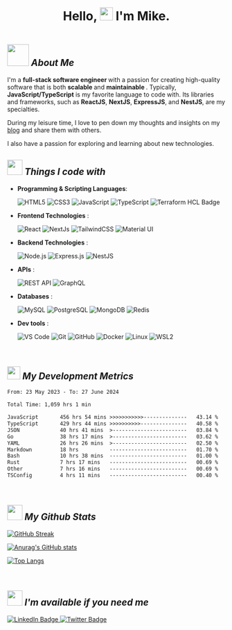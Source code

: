 <!-- markdownlint-disable -->
<h1 align="center"><b>Hello, <img src="https://media.giphy.com/media/hvRJCLFzcasrR4ia7z/giphy.gif" width="30"> I'm Mike. </b></h1>

<img src="https://komarev.com/ghpvc/?username=mich-deg&style=for-the-badge&color=brightgreen" alt=""/>

<!-- <div>

![visitors](https://img.shields.io/endpoint?color=brightgreen&label=Profile%20views&style=for-the-badge&url=https%3A%2F%2Fhits.dwyl.com%2Fmich-deg%2Fmich-deg.json)

</div> -->

<h2> <img src="https://media.giphy.com/media/FTL7HXxpMcB2SHWOGY/giphy.gif" width="50"> <b> <i> About Me </i> </b>  </h2>

<p>

I'm a <b> full-stack software engineer </b> with a passion for creating high-quality software that is both <b> scalable </b> and <b> maintainable </b>.
Typically, <b>JavaScript/TypeScript</b> is my favorite language to code with. Its libraries and frameworks, such as <b>ReactJS</b>, <b>NextJS</b>, <b>ExpressJS</b>, and <b>NestJS</b>, are my specialties. 

During my leisure time, I love to pen down my thoughts and insights on my [blog](https://www.mikelab.xyz/) and share them with others. 

I also have a passion for exploring and learning about new technologies.

</p>

<h2> <img src="https://media2.giphy.com/media/QssGEmpkyEOhBCb7e1/giphy.gif?cid=ecf05e47a0n3gi1bfqntqmob8g9aid1oyj2wr3ds3mg700bl&rid=giphy.gif" width ="35"><b> <i> Things I code with </i> </b>  </h2>

<p align="center">

- **Programming & Scripting Languages**:

  ![HTML5](https://img.shields.io/badge/HTML5-E34F26?style=for-the-badge&logo=html5&logoColor=white)
  ![CSS3](https://img.shields.io/badge/CSS3-1572B6?style=for-the-badge&logo=css3&logoColor=white)
  ![JavaScript](https://img.shields.io/badge/JavaScript-F7DF1E?style=for-the-badge&logo=javascript&logoColor=black)
  ![TypeScript](https://img.shields.io/badge/TypeScript-007ACC?style=for-the-badge&logo=typescript&logoColor=white)
  ![Terraform HCL Badge](https://img.shields.io/badge/Terraform-HCL-623CE4?style=for-the-badge&logo=terraform&logoColor=white)

- **Frontend Technologies** :

  ![React](https://img.shields.io/badge/React-61DAFB?style=for-the-badge&logo=react&logoColor=black)
  ![NextJs](https://img.shields.io/badge/Next.js-000000?style=for-the-badge&logo=next.js&logoColor=white)
  ![TailwindCSS](https://img.shields.io/badge/Tailwind%20CSS-38B2AC?style=for-the-badge&logo=tailwind-css&logoColor=white)
  ![Material UI](https://img.shields.io/badge/Material--UI-blue?style=for-the-badge&logo=material-ui&logoColor=white)

- **Backend Technologies** :

  ![Node.js](https://img.shields.io/badge/Node.js-green.svg?style=for-the-badge&logo=node.js&logoColor=white)
  ![Express.js](https://img.shields.io/badge/Express.js-000000?style=for-the-badge&logo=express&logoColor=white)
  ![NestJS](https://img.shields.io/badge/NestJS-E0234E?style=for-the-badge&logo=nestjs&logoColor=white)

- **APIs** :

  ![REST API](https://img.shields.io/badge/REST%20API-FF5733?style=for-the-badge&logo=rest&logoColor=white)
  ![GraphQL](https://img.shields.io/badge/GraphQL-E10098?style=for-the-badge&logo=graphql&logoColor=white)

- **Databases** :

  ![MySQL](https://img.shields.io/badge/MySQL-4479A1?style=for-the-badge&logo=mysql&logoColor=white)
  ![PostgreSQL](https://img.shields.io/badge/PostgreSQL-4169E1?style=for-the-badge&logo=postgresql&logoColor=white)
  ![MongoDB](https://img.shields.io/badge/MongoDB-47A248?style=for-the-badge&logo=mongodb&logoColor=white)
  ![Redis](https://img.shields.io/badge/Redis-DB-red.svg?style=for-the-badge&logo=redis&logoColor=white)

- **Dev tools** :

  ![VS Code](https://img.shields.io/badge/Visual%20Studio%20Code-007ACC?style=for-the-badge&logo=visual-studio-code&logoColor=white)
  ![Git](https://img.shields.io/badge/Git-F05032?style=for-the-badge&logo=git&logoColor=white)
  ![GitHub](https://img.shields.io/badge/GitHub-181717?style=for-the-badge&logo=github&logoColor=white)
  ![Docker](https://img.shields.io/badge/Docker-2496ED?style=for-the-badge&logo=docker&logoColor=white)
  ![Linux](https://img.shields.io/badge/Linux-OS-yellow.svg?style=for-the-badge&logo=linux&logoColor=white)
  ![WSL2](https://img.shields.io/badge/WSL2-blue?style=for-the-badge&logo=windows&logoColor=white)

</p>
<br>
<!-- ### :bar_chart: <b> Coding Stats </b> -->

<h2><img src="https://media.giphy.com/media/bmQBu3aSF0DxadphkG/giphy.gif" width="30"> <b> <i> My Development Metrics </i> </b> </h2>

<!--START_SECTION:waka-->

```txt
From: 23 May 2023 - To: 27 June 2024

Total Time: 1,059 hrs 1 min

JavaScript       456 hrs 54 mins >>>>>>>>>>>--------------   43.14 %
TypeScript       429 hrs 44 mins >>>>>>>>>>---------------   40.58 %
JSON             40 hrs 41 mins  >------------------------   03.84 %
Go               38 hrs 17 mins  >------------------------   03.62 %
YAML             26 hrs 26 mins  >------------------------   02.50 %
Markdown         18 hrs          -------------------------   01.70 %
Bash             10 hrs 38 mins  -------------------------   01.00 %
Rust             7 hrs 17 mins   -------------------------   00.69 %
Other            7 hrs 16 mins   -------------------------   00.69 %
TSConfig         4 hrs 11 mins   -------------------------   00.40 %
```

<!--END_SECTION:waka-->

<!--
### :bar_chart: <b> Github Stats </b> -->

<br>

<h2><img src="https://media.giphy.com/media/iY8CRBdQXODJSCERIr/giphy.gif" width="35"><b> <i> My Github Stats </i> </b></h2>

<!-- ## :fire: <b> <i> My GitHub Stats </i> </b> -->

<!-- #### Profile visits

![visitors](https://visitor-badge.glitch.me/badge?page_id=mich-deg.mich-deg) -->

<!-- [![HitCount](https://hits.dwyl.com/mich-deg/mich-deg.svg?style=flat-square)](http://hits.dwyl.com/mich-deg/mich-deg) -->

<!-- [![HitCount](https://hits.dwyl.com/mich-deg/mich-deg.svg?style=flat)](http://hits.dwyl.com/mich-deg/mich-deg) -->
<div>

[![GitHub Streak](http://github-readme-streak-stats.herokuapp.com?user=mich-deg&theme=tokyonight)](https://git.io/streak-stats)

</div>

<div>

[![Anurag's GitHub stats](https://github-readme-stats.vercel.app/api?username=mich-deg&hide=stars,contribs,issues&count_private=true&show_icons=true&theme=tokyonight)](https://github.com/anuraghazra/github-readme-stats)

</div>

<div>

[![Top Langs](https://github-readme-stats.vercel.app/api/top-langs/?username=mich-deg&layout=compact&theme=vision-friendly-dark)](https://github.com/anuraghazra/github-readme-stats)

</div>

<br>

<h2><img src="https://media.giphy.com/media/Kepgxs7PMy4feKIkfJ/giphy.gif" width="35"><b> <i> I'm available if you need me </i> </b></h2>

<div id="badges">
  <a href="https://www.linkedin.com/in/michael-degife-asfaw-5866113b/">
    <img src="https://img.shields.io/badge/LinkedIn-blue?style=for-the-badge&logo=linkedin&logoColor=white" alt="LinkedIn Badge"/>
  </a>
  <!-- <a href="your-youtube-URL">
    <img src="https://img.shields.io/badge/YouTube-red?style=for-the-badge&logo=youtube&logoColor=white" alt="Youtube Badge"/>
  </a> -->
  <a href="https://twitter.com/asfaw_michael">
    <img src="https://img.shields.io/badge/Twitter-blue?style=for-the-badge&logo=twitter&logoColor=white" alt="Twitter Badge"/>
  </a>
</div>
</div>
